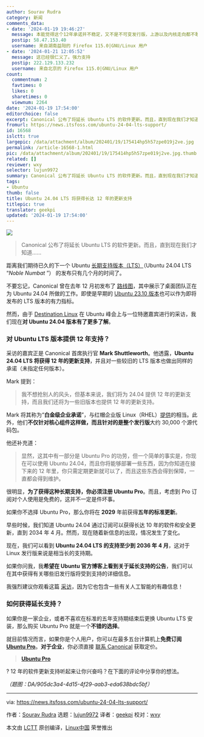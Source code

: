```yaml
---
author: Sourav Rudra
category: 新闻
comments_data:
- date: '2024-01-19 19:46:27'
  message: 本能觉得这个12年承诺并不稳定，又不是不可变发行版，上游以及内核走向都不敢说是确定的。唯一能确定的是官方不缺资金。
  postip: 58.47.153.40
  username: 来自湖南益阳的 Firefox 115.0|GNU/Linux 用户
- date: '2024-01-21 12:05:52'
  message: 这已经很仁义了。强力支持
  postip: 222.129.133.232
  username: 来自北京的 Firefox 115.0|GNU/Linux 用户
count:
  commentnum: 2
  favtimes: 0
  likes: 0
  sharetimes: 0
  viewnum: 2264
date: '2024-01-19 17:54:00'
editorchoice: false
excerpt: Canonical 公布了将延长 Ubuntu LTS 的软件更新。而且，直到现在我们才知道……
fromurl: https://news.itsfoss.com/ubuntu-24-04-lts-support/
id: 16568
islctt: true
largepic: /data/attachment/album/202401/19/175414hp5h57zpe019j2ve.jpg
permalink: /article-16568-1.html
pic: /data/attachment/album/202401/19/175414hp5h57zpe019j2ve.jpg.thumb.jpg
related: []
reviewer: wxy
selector: lujun9972
summary: Canonical 公布了将延长 Ubuntu LTS 的软件更新。而且，直到现在我们才知道……
tags:
- Ubuntu
thumb: false
title: Ubuntu 24.04 LTS 将获得长达 12 年的更新支持
titlepic: true
translator: geekpi
updated: '2024-01-19 17:54:00'
---
```


![](/data/attachment/album/202401/19/175414hp5h57zpe019j2ve.jpg)



> 
> Canonical 公布了将延长 Ubuntu LTS 的软件更新。而且，直到现在我们才知道……
> 
> 
> 


距离我们期待已久的下一个 Ubuntu [长期支持版本（LTS）](https://itsfoss.com/long-term-support-lts/)（Ubuntu 24.04 LTS “*Noble Numbat* ”） 的发布只有几个月的时间了。


不要忘记，Canonical 曾在去年 12 月初发布了 [路线图](https://discourse.ubuntu.com/t/ubuntu-desktop-24-04-lts-roadmap-highlights/41032)，其中展示了桌面团队正在为 Ubuntu 24.04 所做的工作。即使是早期的 [Ubuntu 23.10 版本](https://news.itsfoss.com/ubuntu-23-10-release/)也可以作为即将发布的 LTS 版本的有力指标。


然而，由于 [Destination Linux](https://www.youtube.com/@DestinationLinux) 在 Ubuntu 峰会上与一位特邀嘉宾进行的采访，我们现在**对 Ubuntu 24.04 版本有了更多了解**。


### 对 Ubuntu LTS 版本提供 12 年支持？


采访的嘉宾正是 Canonical 首席执行官 **Mark Shuttleworth**。他透露，**Ubuntu 24.04 LTS 将获得 12 年的更新支持**，并且对一些较旧的 LTS 版本也做出同样的承诺（未指定任何版本）。






Mark 提到：



> 
> 我不想抢别人的风头，但基本来说，我们将为 24.04 提供 12 年的更新支持，而且我们还将为一些旧版本也提供 12 年的更新支持。
> 
> 
> 


Mark 将其称为“**白金级企业承诺**”，与红帽企业版 Linux（RHEL）[提供](https://access.redhat.com/support/policy/updates/errata)的相当。此外，他们**不仅针对核心组件这样做，而且针对的是整个发行版**大约 30,000 个源代码包。


他还补充道：



> 
> 显然，这其中有一部分是 Ubuntu Pro 的功劳，但一个简单的事实是，你现在可以使用 Ubuntu 24.04，而且你将能够部署一些东西，因为你知道在接下来的 12 年里，你只需定期更新就可以了，而且这些东西会得到保障，一直都会得到维护。
> 
> 
> 


很明显，**为了获得这种长期支持，你必须注册 Ubuntu Pro**。而且，考虑到 Pro 订阅对个人使用是免费的，这并不一定是件坏事。


如果你不选择 Ubuntu Pro，那么你将在 **2029** 年前获得**五年的标准更新**。


早些时候，我们知道 Ubuntu 24.04 通过订阅可以获得长达 10 年的软件和安全更新，直到 2034 年 4 月。然而，现在随着新信息的出现，情况发生了变化。


现在，我们可以看到 **Ubuntu 24.04 LTS 的支持至少到 2036 年 4 月**，这对于 Linux 发行版来说是相当长的支持期。


如果你问我，我**希望在 Ubuntu 官方博客上看到关于延长支持的公告**，我们可以在其中获得有关哪些旧发行版将受到支持的详细信息。


我强烈建议你观看这篇 [采访](https://www.youtube.com/watch?v=zDzkAs0V81U)，因为它也包含一些有关人工智能的有趣信息！


### 如何获得延长支持？


如果你是一家企业，或者不喜欢在标准的五年支持期结束后更换 Ubuntu LTS 安装，那么购买 Ubuntu Pro 就是一个**不错的选择**。


就目前情况而言，如果你是个人用户，你可以在最多五台计算机上**免费订阅 [Ubuntu Pro](https://ubuntu.com/pro)**。**对于企业**，你必须直接 [联系 Canonical](https://ubuntu.com/contact-us/form?product=pro) 获取定价。



> 
> **[Ubuntu Pro](https://ubuntu.com/pro)**
> 
> 
> 


? 12 年的软件更新支持听起来让你兴奋吗？在下面的评论中分享你的想法。


*（题图：DA/905dc3a4-4d15-4f29-aab3-eda638bdc5bf）*




---


via: <https://news.itsfoss.com/ubuntu-24-04-lts-support/>


作者：[Sourav Rudra](https://news.itsfoss.com/author/sourav/) 选题：[lujun9972](https://github.com/lujun9972) 译者：[geekpi](https://github.com/geekpi) 校对：[wxy](https://github.com/wxy)


本文由 [LCTT](https://github.com/LCTT/TranslateProject) 原创编译，[Linux中国](https://linux.cn/) 荣誉推出